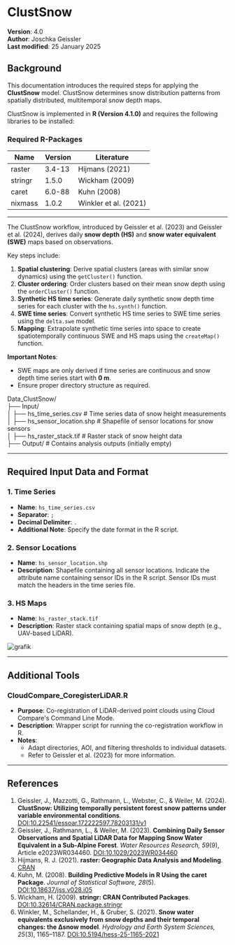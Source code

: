 # ClustSnow

**Version**: 4.0  
**Author**: Joschka Geissler  
**Last modified**: 25 January 2025  

## Background
This documentation introduces the required steps for applying the **ClustSnow** model. ClustSnow determines snow distribution patterns from spatially distributed, multitemporal snow depth maps.  

ClustSnow is implemented in **R (Version 4.1.0)** and requires the following libraries to be installed:  

### Required R-Packages
| Name     | Version | Literature                                       |
|----------|---------|-------------------------------------------------|
| raster   | 3.4-13  | Hijmans (2021)                                  |
| stringr  | 1.5.0   | Wickham (2009)                                  |
| caret    | 6.0-88  | Kuhn (2008)                                     |
| nixmass  | 1.0.2   | Winkler et al. (2021)                           |

---

The ClustSnow workflow, introduced by Geissler et al. (2023) and Geissler et al. (2024), derives daily **snow depth (HS)** and **snow water equivalent (SWE)** maps based on observations.  

Key steps include:
1. **Spatial clustering**: Derive spatial clusters (areas with similar snow dynamics) using the `getCluster()` function.
2. **Cluster ordering**: Order clusters based on their mean snow depth using the `orderCluster()` function.
3. **Synthetic HS time series**: Generate daily synthetic snow depth time series for each cluster with the `hs.synth()` function.
4. **SWE time series**: Convert synthetic HS time series to SWE time series using the `delta.swe` model.
5. **Mapping**: Extrapolate synthetic time series into space to create spatiotemporally continuous SWE and HS maps using the `createMap()` function.

**Important Notes**:
- SWE maps are only derived if time series are continuous and snow depth time series start with **0 m**.
- Ensure proper directory structure as required.

Data_ClustSnow/ <br>
├── Input/ <br>
│   ├── hs_time_series.csv       # Time series data of snow height measurements <br>
│   ├── hs_sensor_location.shp   # Shapefile of sensor locations for snow sensors <br>
│   ├── hs_raster_stack.tif      # Raster stack of snow height data <br>
├── Output/                      # Contains analysis outputs (initially empty) <br>


---

## Required Input Data and Format

### 1. Time Series
- **Name**: `hs_time_series.csv`  
- **Separator**: `;`  
- **Decimal Delimiter**: `.`  
- **Additional Note**: Specify the date format in the R script.

### 2. Sensor Locations
- **Name**: `hs_sensor_location.shp`  
- **Description**: Shapefile containing all sensor locations. Indicate the attribute name containing sensor IDs in the R script. Sensor IDs must match the headers in the time series file.

### 3. HS Maps
- **Name**: `hs_raster_stack.tif`  
- **Description**: Raster stack containing spatial maps of snow depth (e.g., UAV-based LiDAR).

![grafik](https://github.com/user-attachments/assets/cea0f368-368f-42bd-913f-2db392cb0a45)

---

## Additional Tools

### CloudCompare_CoregisterLiDAR.R
- **Purpose**: Co-registration of LiDAR-derived point clouds using Cloud Compare's Command Line Mode.
- **Description**: Wrapper script for running the co-registration workflow in R.
- **Notes**:
  - Adapt directories, AOI, and filtering thresholds to individual datasets.
  - Refer to Geissler et al. (2023) for more information.

---

## References

1. Geissler, J., Mazzotti, G., Rathmann, L., Webster, C., & Weiler, M. (2024). **ClustSnow: Utilizing temporally persistent forest snow patterns under variable environmental conditions**. [DOI:10.22541/essoar.172222597.78203131/v1](https://doi.org/10.22541/essoar.172222597.78203131/v1)
2. Geissler, J., Rathmann, L., & Weiler, M. (2023). **Combining Daily Sensor Observations and Spatial LiDAR Data for Mapping Snow Water Equivalent in a Sub‐Alpine Forest**. *Water Resources Research, 59*(9), Article e2023WR034460. [DOI:10.1029/2023WR034460](https://doi.org/10.1029/2023WR034460)
3. Hijmans, R. J. (2021). **raster: Geographic Data Analysis and Modeling**. [CRAN](https://CRAN.R-project.org/package=raster)
4. Kuhn, M. (2008). **Building Predictive Models in R Using the caret Package**. *Journal of Statistical Software, 28*(5). [DOI:10.18637/jss.v028.i05](https://doi.org/10.18637/jss.v028.i05)
5. Wickham, H. (2009). **stringr: CRAN Contributed Packages**. [DOI:10.32614/CRAN.package.stringr](https://doi.org/10.32614/CRAN.package.stringr)
6. Winkler, M., Schellander, H., & Gruber, S. (2021). **Snow water equivalents exclusively from snow depths and their temporal changes: the Δsnow model**. *Hydrology and Earth System Sciences, 25*(3), 1165–1187. [DOI:10.5194/hess-25-1165-2021](https://doi.org/10.5194/hess-25-1165-2021)
